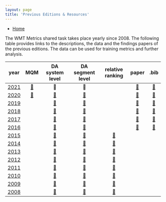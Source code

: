 ```yaml
---
layout: page
title: 'Previous Editions & Resources'
---
```


* [Home](../index.md)

The WMT Metrics shared task takes place yearly since 2008. The following table provides links to the descriptions, the data and the findings papers of the previous editions. The data can be used for training metrics and further analysis. 

<center>

| year | MQM | DA system level |DA segment level | relative ranking | paper | .bib |
|------|:---:|:---------------:|:---------------:|:--:|:--:|:--:|
| [2021](https://www.statmt.org/wmt21/metrics-task.html) | [🔗](https://github.com/google/wmt-mqm-human-evaluation) | 🔗 | 🔗 |  | [🔗](https://statmt.org/wmt21/pdf/2021.wmt-1.73.pdf)  | [🔗](https://statmt.org/wmt21/bib/2021.wmt-1.73.bib) |
| [2020](https://www.statmt.org/wmt20/metrics-task.html) | [🔗](https://github.com/google/wmt-mqm-human-evaluation) | [🔗](https://www.statmt.org/wmt20/results.html)  | [🔗](https://www.statmt.org/wmt20/results.html)  |  | [🔗](https://statmt.org/wmt20/pdf/2020.wmt-1.77.pdf)  | [🔗](https://statmt.org/wmt20/bib/2020.wmt-1.77.bib) |
| [2019](https://www.statmt.org/wmt19/metrics-task.html) |                                                          | [🔗](https://www.statmt.org/wmt19/results.html)  | [🔗](https://www.statmt.org/wmt19/results.html)  |  | [🔗](https://statmt.org/wmt19/pdf/53/WMT02.pdf)  | [🔗](https://statmt.org/wmt19/bib/53/WMT02.bib) |
| [2018](https://www.statmt.org/wmt18/metrics-task.html) |                                                          | [🔗](https://www.statmt.org/wmt18/results.html)  | [🔗](https://www.statmt.org/wmt18/results.html)  |  | [🔗](https://statmt.org/wmt18/pdf/WMT078.pdf)  | [🔗](https://statmt.org/wmt18/bib/WMT078.bib) |
| [2017](https://www.statmt.org/wmt17/metrics-task.html) |                                                          | [🔗](https://www.statmt.org/wmt17/results.html)  | [🔗](https://www.statmt.org/wmt17/results.html)  |  | [🔗](https://statmt.org/wmt17/pdf/WMT55.pdf)  | [🔗](https://statmt.org/wmt17/bib/WMT55.bib) |
| [2016](https://www.statmt.org/wmt16/metrics-task.html) |                                                          | [🔗](https://www.statmt.org/wmt16/results.html)  | [🔗](https://www.statmt.org/wmt16/results.html)  |  | [🔗](https://statmt.org/wmt16/pdf/W16-2302.pdf)  | [🔗](https://statmt.org/wmt16/bib/W16-2302.bib) |
| [2015](https://www.statmt.org/wmt15/metrics-task.html) |  | [🔗](https://www.statmt.org/wmt15/results.html)  | [🔗](https://www.statmt.org/wmt15/pdf/WMT31.pdf)  | [🔗](https://www.statmt.org/wmt15/bib/WMT31.bib)  |
| [2014](https://www.statmt.org/wmt14/metrics-task.html) |  | [🔗](https://www.statmt.org/wmt14/results.html)  | [🔗](https://www.statmt.org/wmt14/pdf/W14-3336.pdf)  | [🔗](https://www.statmt.org/wmt14/bib/W14-3336.bib)  |
| [2013](https://www.statmt.org/wmt13/metrics-task.html) |  | [🔗](https://www.statmt.org/wmt13/results.html)  | [🔗](https://www.statmt.org/wmt13/pdf/WMT02.pdf)  | [🔗](https://www.statmt.org/wmt13/bib/WMT02.bib)  |
| [2012](https://www.statmt.org/wmt12/metrics-task.html) |  | [🔗](https://www.statmt.org/wmt12/results.html)  | [🔗](https://www.statmt.org/wmt12/pdf/WMT02.pdf)  | [🔗](https://www.statmt.org/wmt12/bib/WMT02.bib)  |
| [2011](https://www.statmt.org/wmt11/metrics-task.html) |  | [🔗](https://www.statmt.org/wmt11/results.html)  | [🔗](https://www.statmt.org/wmt11/pdf/WMT03.pdf)  | [🔗](https://www.statmt.org/wmt11/bib/WMT03.bib)  |
| [2010](https://www.statmt.org/wmt10/metrics-task.html) |  | [🔗](https://www.statmt.org/wmt10/results.html)  | [🔗](https://www.statmt.org/wmt10/pdf/WMT03.pdf)  | [🔗](https://www.statmt.org/wmt10/bib/WMT03.bib)  |
| [2009](https://www.statmt.org/wmt09/metrics-task.html) |  | [🔗](https://www.statmt.org/wmt09/results.html)  | [🔗](https://www.statmt.org/wmt09/pdf/WMT-0901.pdf)  | [🔗](https://www.statmt.org/wmt09/bib/WMT-0901.bib)  |
| [2008](https://www.statmt.org/wmt08/metrics-task.html) |  | [🔗](https://www.statmt.org/wmt08/results.html)  | [🔗](https://www.statmt.org/wmt08/pdf/WMT09.pdf)  | [🔗](https://www.statmt.org/wmt08/bib/WMT09.bib)  |

</center>

